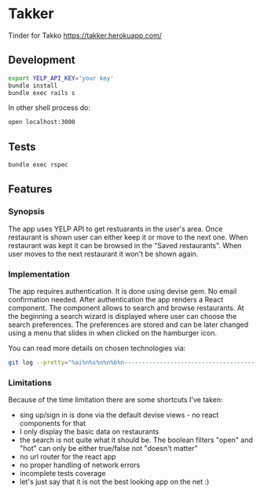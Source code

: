 # Takker

Tinder for Takko https://takker.herokuapp.com/

## Development

```sh
export YELP_API_KEY='your key'
bundle install
bundle exec rails s
```

In other shell process do:

```sh
open localhost:3000
```

## Tests

```sh
bundle exec rspec
```

## Features

### Synopsis

The app uses YELP API to get restuarants in the user's area. Once restaurant is shown user can either keep it or move to the next one. When restaurant was kept it can be browsed in the "Saved restaurants". When user moves to the next restaurant it won't be shown again.

### Implementation

The app requires authentication. It is done using devise gem. No email confirmation needed.
After authentication the app renders a React component. The component allows to search and browse restaurants. At the beginning a search wizard is displayed where user can choose the search preferences. The preferences are stored and can be later changed using a menu that slides in when clicked on the hamburger icon.

You can read more details on chosen technologies via:
```sh
git log --pretty="%ai%n%s%n%n%b%n-----------------------------------------------------------%n"
```

### Limitations

Because of the time limitation there are some shortcuts I've taken:
* sing up/sign in is done via the default devise views - no react components for that
* I only display the basic data on restaurants
* the search is not quite what it should be. The boolean filters "open" and "hot" can only be either true/false not "doesn't matter"
* no url router for the react app
* no proper handling of network errors
* incomplete tests coverage
* let's just say that it is not the best looking app on the net :)
